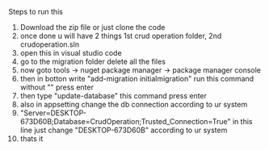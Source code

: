 Steps to run this
1. Download the zip file or just clone the  code
2. once done u will have 2 things 1st crud operation folder, 2nd crudoperation.sln
3. open this in visual studio code
4. go to the migration folder delete all the files
5. now goto tools -> nuget package manager -> package manager console
6. then in botton write "add-migration initialmigration" run this command without "" press enter
7. then type "update-database" this command press enter
8. also in appsetting change the db connection according to ur system
9. "Server=DESKTOP-673D60B;Database=CrudOperation;Trusted_Connection=True" in this line just change "DESKTOP-673D60B" according to ur system
10. thats it

